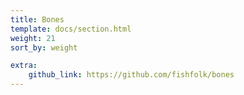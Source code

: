 ```yaml
---
title: Bones
template: docs/section.html
weight: 21
sort_by: weight

extra:
    github_link: https://github.com/fishfolk/bones
---
```

